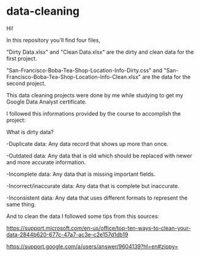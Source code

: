 # data-cleaning

Hi!

In this repository you'll find four files,

"Dirty Data.xlsx" and "Clean Data.xlsx" are the dirty and clean data for the first project.

"San-Francisco-Boba-Tea-Shop-Location-Info-Dirty.css" and "San-Francisco-Boba-Tea-Shop-Location-Info-Clean.xlsx" are the data for the second project.

This data cleaning projects were done by me while studying to get my Google Data Analyst certificate.

I followed this informations provided by the course to accomplish the project:

What is dirty data?

-Duplicate data: Any data record that shows up more than once.

-Outdated data: Any data that is old which should be replaced with newer and more accurate information.

-Incomplete data: Any data that is missing important fields.

-Incorrect/inaccurate data: Any data that is complete but inaccurate.

-Inconsistent data: Any data that uses different formats to represent the same thing.

And to clean the data I followed some tips from this sources:

https://support.microsoft.com/en-us/office/top-ten-ways-to-clean-your-data-2844b620-677c-47a7-ac3e-c2e157d1db19

https://support.google.com/a/users/answer/9604139?hl=en#zippy=
